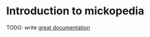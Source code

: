 # Introduction to mickopedia

TODO: write [great documentation](http://jacobian.org/writing/what-to-write/)

